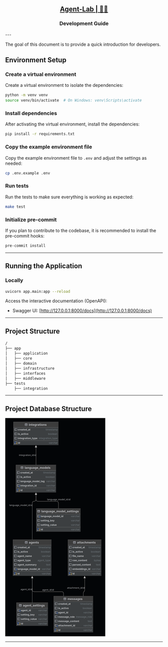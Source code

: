 <h2 align="center"><a href="https://github.com/bsantanna/agent-lab">Agent-Lab | 🤖🧪</a></h2>
<h3 align="center">Development Guide</h3>
---

The goal of this document is to provide a quick introduction for developers.

## Environment Setup

### Create a virtual environment

Create a virtual environment to isolate the dependencies:

```bash
python -m venv venv
source venv/bin/activate  # On Windows: venv\Scripts\activate
```

### Install dependencies

After activating the virtual environment, install the dependencies:

```bash
pip install -r requirements.txt
```

### Copy the example environment file
Copy the example environment file to `.env` and adjust the settings as needed:

```bash
cp .env.example .env
```

### Run tests

Run the tests to make sure everything is working as expected:

```bash
make test
```

### Initialize pre-commit

If you plan to contribute to the codebase, it is recommended to install the pre-commit hooks:

```bash
pre-commit install
```

---

## Running the Application

### Locally

```bash
uvicorn app.main:app --reload
```

Access the interactive documentation (OpenAPI):

- Swagger UI: [http://127.0.0.1:8000/docs](http://127.0.0.1:8000/docs)

---

## Project Structure

```plaintext
/
├── app
│   ├── application
│   ├── core
│   ├── domain
│   ├── infrastructure
│   ├── interfaces
│   ├── middleware
├── tests
    ├── integration
```

---

## Project Database Structure

![Domain Model](domain_model_web.png)

---
